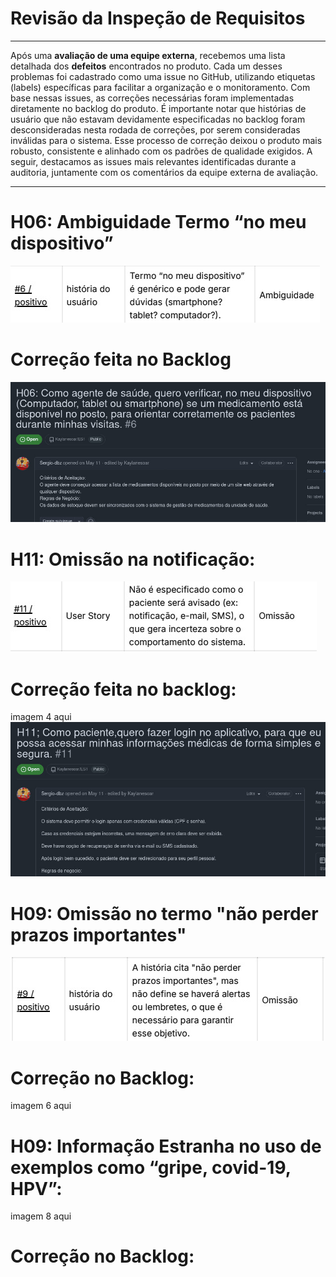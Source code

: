 # Revisão da Inspeção de Requisitos

---

Após uma **avaliação de uma equipe externa**, recebemos uma lista detalhada dos **defeitos** encontrados no produto. Cada um desses problemas foi cadastrado como uma issue no GitHub, utilizando etiquetas (labels) específicas para facilitar a organização e o monitoramento. Com base nessas issues, as correções necessárias foram implementadas diretamente no backlog do produto. É importante notar que histórias de usuário que não estavam devidamente especificadas no backlog foram desconsideradas nesta rodada de correções, por serem consideradas inválidas para o sistema. Esse processo de correção deixou o produto mais robusto, consistente e alinhado com os padrões de qualidade exigidos. A seguir, destacamos as issues mais relevantes identificadas durante a auditoria, juntamente com os comentários da equipe externa de avaliação.

---
# H06: Ambiguidade Termo “no meu dispositivo”
![Imagem de exemplo](imagem1.jpg)

# Correção feita no Backlog 
![Imagem de exemplo](imagem2.jpg)

# H11: Omissão na notificação:
![Imagem de exemplo](imagem3.jpg)
# Correção feita no backlog: 
imagem 4 aqui
![Imagem de exemplo](imagem4.jpg)
# H09: Omissão no termo  "não perder prazos importantes"
![Imagem de exemplo](imagem5.jpg) 
# Correção no Backlog: 
imagem 6 aqui 

# H09: Informação Estranha no uso de exemplos como “gripe, covid-19, HPV”:
imagem 8 aqui 
# Correção no Backlog:



